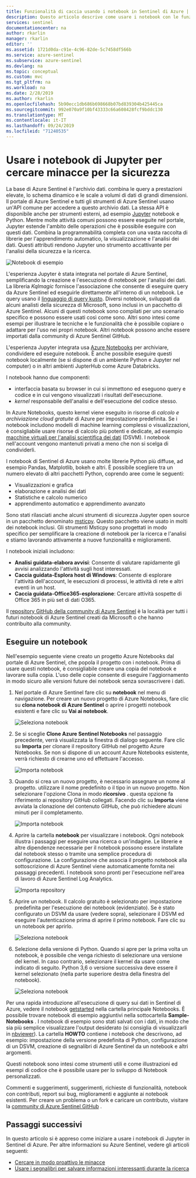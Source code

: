 ```yaml
---
title: Funzionalità di caccia usando i notebook in Sentinel di Azure | Microsoft Docs
description: Questo articolo descrive come usare i notebook con le funzionalità di ricerca di Azure Sentinel.
services: sentinel
documentationcenter: na
author: rkarlin
manager: rkarlin
editor: ''
ms.assetid: 1721d0da-c91e-4c96-82de-5c7458df566b
ms.service: azure-sentinel
ms.subservice: azure-sentinel
ms.devlang: na
ms.topic: conceptual
ms.custom: mvc
ms.tgt_pltfrm: na
ms.workload: na
ms.date: 2/28/2019
ms.author: rkarlin
ms.openlocfilehash: 5b90ecc1db686b698668b07bd839304b425445ca
ms.sourcegitcommit: 992e070a9f10bf43333c66a608428fcf9bddc130
ms.translationtype: MT
ms.contentlocale: it-IT
ms.lasthandoff: 09/24/2019
ms.locfileid: "71240535"
---
```

# <a name="use-jupyter-notebooks-to-hunt-for-security-threats"></a>Usare i notebook di Jupyter per cercare minacce per la sicurezza

La base di Azure Sentinel è l'archivio dati. combina le query a prestazioni elevate, lo schema dinamico e le scale a volumi di dati di grandi dimensioni. Il portale di Azure Sentinel e tutti gli strumenti di Azure Sentinel usano un'API comune per accedere a questo archivio dati. La stessa API è disponibile anche per strumenti esterni, ad esempio [Jupyter](https://jupyter.org/) notebook e Python. Mentre molte attività comuni possono essere eseguite nel portale, Jupyter estende l'ambito delle operazioni che è possibile eseguire con questi dati. Combina la programmabilità completa con una vasta raccolta di librerie per l'apprendimento automatico, la visualizzazione e l'analisi dei dati. Questi attributi rendono Jupyter uno strumento accattivante per l'analisi della sicurezza e la ricerca.

![Notebook di esempio](./media/notebooks/sentinel-notebooks-map.png)

L'esperienza Jupyter è stata integrata nel portale di Azure Sentinel, semplificando la creazione e l'esecuzione di notebook per l'analisi dei dati. La libreria *Kqlmagic* fornisce l'associazione che consente di eseguire query da Azure Sentinel ed eseguirle direttamente all'interno di un notebook. Le query usano il [linguaggio di query kusto](https://kusto.azurewebsites.net/docs/query/index.html). Diversi notebook, sviluppati da alcuni analisti della sicurezza di Microsoft, sono inclusi in un pacchetto di Azure Sentinel. Alcuni di questi notebook sono compilati per uno scenario specifico e possono essere usati così come sono. Altri sono intesi come esempi per illustrare le tecniche e le funzionalità che è possibile copiare o adattare per l'uso nei propri notebook. Altri notebook possono anche essere importati dalla community di Azure Sentinel GitHub.

L'esperienza Jupyter integrata usa [Azure Notebooks](https://notebooks.azure.com/) per archiviare, condividere ed eseguire notebook. È anche possibile eseguire questi notebook localmente (se si dispone di un ambiente Python e Jupyter nel computer) o in altri ambienti JupterHub come Azure Databricks.

I notebook hanno due componenti:

- interfaccia basata su browser in cui si immettono ed eseguono query e codice e in cui vengono visualizzati i risultati dell'esecuzione.
- *kernel* responsabile dell'analisi e dell'esecuzione del codice stesso. 

In Azure Notebooks, questo kernel viene eseguito in risorse di *calcolo e archiviazione cloud gratuite* di Azure per impostazione predefinita. Se i notebook includono modelli di machine learning complessi o visualizzazioni, è consigliabile usare risorse di calcolo più potenti e dedicate, ad esempio [macchine virtuali per l'analisi scientifica dei dati](https://azure.microsoft.com/services/virtual-machines/data-science-virtual-machines/) (DSVM). I notebook nell'account vengono mantenuti privati a meno che non si scelga di condividerli.

I notebook di Sentinel di Azure usano molte librerie Python più diffuse, ad esempio Pandas, Matplotlib, bokeh e altri. È possibile scegliere tra un numero elevato di altri pacchetti Python, coprendo aree come le seguenti:

- Visualizzazioni e grafica
- elaborazione e analisi dei dati
- Statistiche e calcolo numerico
- apprendimento automatico e apprendimento avanzato

Sono stati rilasciati anche alcuni strumenti di sicurezza Jupyter open source in un pacchetto denominato [msticpy](https://github.com/Microsoft/msticpy/). Questo pacchetto viene usato in molti dei notebook inclusi. Gli strumenti Msticpy sono progettati in modo specifico per semplificare la creazione di notebook per la ricerca e l'analisi e stiamo lavorando attivamente a nuove funzionalità e miglioramenti.

I notebook iniziali includono:

- **Analisi guidata-elabora avvisi**: Consente di valutare rapidamente gli avvisi analizzando l'attività sugli host interessati.
- **Caccia guidata-Esplora host di Windows**: Consente di esplorare l'attività dell'account, le esecuzioni di processi, le attività di rete e altri eventi in un host.  
- **Caccia guidata-Office365-esplorazione**: Cercare attività sospette di Office 365 in più set di dati O365.

Il [repository GitHub della community di Azure Sentinel](https://github.com/Azure/Azure-Sentinel) è la località per tutti i futuri notebook di Azure Sentinel creati da Microsoft o che hanno contribuito alla community.

## <a name="run-a-notebook"></a>Eseguire un notebook

Nell'esempio seguente viene creato un progetto Azure Notebooks dal portale di Azure Sentinel, che popola il progetto con i notebook. Prima di usare questi notebook, è consigliabile creare una copia del notebook e lavorare sulla copia. L'uso delle copie consente di eseguire l'aggiornamento in modo sicuro alle versioni future dei notebook senza sovrascrivere i dati.

1. Nel portale di Azure Sentinel fare clic su **notebook** nel menu di navigazione. Per creare un nuovo progetto di Azure Notebooks, fare clic su **clona notebook di Azure Sentinel** o aprire i progetti notebook esistenti e fare clic su **Vai ai notebook**.
  
   ![Seleziona notebook](./media/notebooks/sentinel-azure-notebooks-home.png)

2. Se si sceglie **Clone Azure Sentinel Notebooks** nel passaggio precedente, verrà visualizzata la finestra di dialogo seguente. Fare clic su **Importa** per clonare il repository GitHub nel progetto Azure Notebooks. Se non si dispone di un account Azure Notebooks esistente, verrà richiesto di crearne uno ed effettuare l'accesso.

   ![Importa notebook](./media/notebooks/sentinel-notebooks-clone.png)

3. Quando si crea un nuovo progetto, è necessario assegnare un nome al progetto. utilizzare il nome predefinito o il tipo in un nuovo progetto. Non selezionare l'opzione Clona in modo **ricorsivo** . questa opzione fa riferimento ai repository GitHub collegati. Facendo clic su **Importa** viene avviata la clonazione del contenuto GitHub, che può richiedere alcuni minuti per il completamento.

   ![Importa notebook](./media/notebooks/sentinel-create-project.png)

4. Aprire la cartella **notebook** per visualizzare i notebook. Ogni notebook illustra i passaggi per eseguire una ricerca o un'indagine. Le librerie e altre dipendenze necessarie per il notebook possono essere installate dal notebook stesso o tramite una semplice procedura di configurazione. La configurazione che associa il progetto notebook alla sottoscrizione di Azure Sentinel viene automaticamente fornita nei passaggi precedenti. I notebook sono pronti per l'esecuzione nell'area di lavoro di Azure Sentinel Log Analytics.

   ![Importa repository](./media/notebooks/sentinel-open-notebook1.png)

5. Aprire un notebook. Il calcolo gratuito è selezionato per impostazione predefinita per l'esecuzione dei notebook (evidenziato). Se è stato configurato un DSVM da usare (vedere sopra), selezionare il DSVM ed eseguire l'autenticazione prima di aprire il primo notebook. Fare clic su un notebook per aprirlo.

   ![Seleziona notebook](./media/notebooks/sentinel-open-notebook2.png)

6. Selezione della versione di Python. Quando si apre per la prima volta un notebook, è possibile che venga richiesto di selezionare una versione del kernel. In caso contrario, selezionare il kernel da usare come indicato di seguito. Python 3,6 o versione successiva deve essere il kernel selezionato (nella parte superiore destra della finestra del notebook).

   ![Seleziona notebook](./media/notebooks/sentinel-select-kernel.png)

Per una rapida introduzione all'esecuzione di query sui dati in Sentinel di Azure, vedere il notebook [getstarted](https://github.com/Azure/Azure-Sentinel/blob/master/Notebooks/Get%20Started.ipynb) nella cartella principale Notebooks. È possibile trovare notebook di esempio aggiuntivi nella sottocartella **Sample-Notebooks** . I notebook di esempio sono stati salvati con i dati, in modo che sia più semplice visualizzare l'output desiderato (si consiglia di visualizzarli in [nbviewer](https://nbviewer.jupyter.org/)). La cartella **HOWTO** contiene i notebook che descrivono, ad esempio: impostazione della versione predefinita di Python, configurazione di un DSVM, creazione di segnalibri di Azure Sentinel da un notebook e altri argomenti.

Questi notebook sono intesi come strumenti utili e come illustrazioni ed esempi di codice che è possibile usare per lo sviluppo di Notebook personalizzati.

Commenti e suggerimenti, suggerimenti, richieste di funzionalità, notebook con contributi, report sui bug, miglioramenti e aggiunte ai notebook esistenti. Per creare un problema o un fork e caricare un contributo, visitare la [community di Azure Sentinel GitHub](https://github.com/Azure/Azure-Sentinel) .

## <a name="next-steps"></a>Passaggi successivi

In questo articolo si è appreso come iniziare a usare i notebook di Jupyter in Sentinel di Azure. Per altre informazioni su Azure Sentinel, vedere gli articoli seguenti:

- [Cercare in modo proattivo le minacce](hunting.md)
- [Usare i segnalibri per salvare informazioni interessanti durante la ricerca](bookmarks.md)

